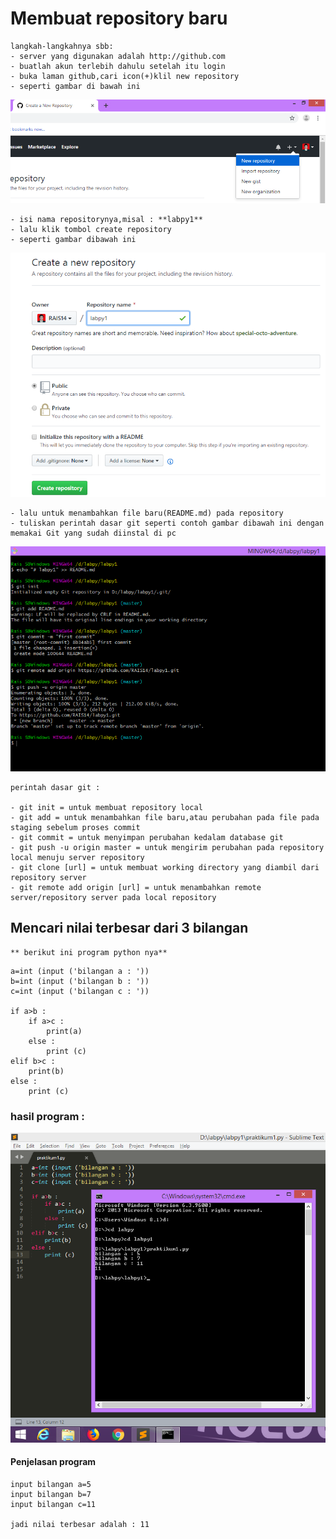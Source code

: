 # Membuat repository baru

````
langkah-langkahnya sbb:
- server yang digunakan adalah http://github.com
- buatlah akun terlebih dahulu setelah itu login
- buka laman github,cari icon(+)klil new repository
- seperti gambar di bawah ini
````
![img](https://raw.githubusercontent.com/RAIS14/labpy1/master/repository_baru.png)
````
- isi nama repositorynya,misal : **labpy1**
- lalu klik tombol create repository
- seperti gambar dibawah ini
````
![img](https://raw.githubusercontent.com/RAIS14/labpy1/master/nama_repository.png)
````
- lalu untuk menambahkan file baru(README.md) pada repository
- tuliskan perintah dasar git seperti contoh gambar dibawah ini dengan memakai Git yang sudah diinstal di pc 
````
![img](https://raw.githubusercontent.com/RAIS14/labpy1/master/perintah_dasar_git.png)
````
perintah dasar git :

- git init = untuk membuat repository local
- git add = untuk menambahkan file baru,atau perubahan pada file pada staging sebelum proses commit
- git commit = untuk menyimpan perubahan kedalam database git
- git push -u origin master = untuk mengirim perubahan pada repository local menuju server repository
- git clone [url] = untuk membuat working directory yang diambil dari repository server
- git remote add origin [url] = untuk menambahkan remote server/repository server pada local repository
````

## Mencari nilai terbesar dari 3 bilangan
````
** berikut ini program python nya**
````
````
a=int (input ('bilangan a : '))
b=int (input ('bilangan b : '))
c=int (input ('bilangan c : '))

if a>b :
	if a>c :
		print(a)
	else :
		print (c)
elif b>c :
	print(b)
else :
	print (c)
````
### hasil program :

![img](https://raw.githubusercontent.com/RAIS14/labpy1/master/hasil_program.png		)

#### Penjelasan program

````
input bilangan a=5
input bilangan b=7
input bilangan c=11

jadi nilai terbesar adalah : 11

````
